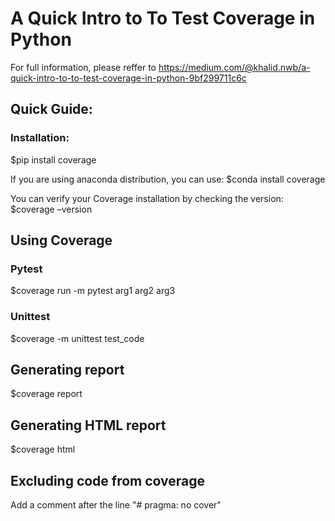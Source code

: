 # A Quick Intro to To Test Coverage in Python
For full information, please reffer to https://medium.com/@khalid.nwb/a-quick-intro-to-to-test-coverage-in-python-9bf299711c6c
## Quick Guide:
### Installation:
$pip install coverage

If you are using anaconda distribution, you can use:
$conda install coverage

You can verify your Coverage installation by checking the version:
$coverage –version

## Using Coverage
### Pytest
$coverage run -m pytest arg1 arg2 arg3

### Unittest
$coverage -m unittest test_code

## Generating report
$coverage report

## Generating HTML report
$coverage html

## Excluding code from coverage
Add a comment after the line "# pragma: no cover"
